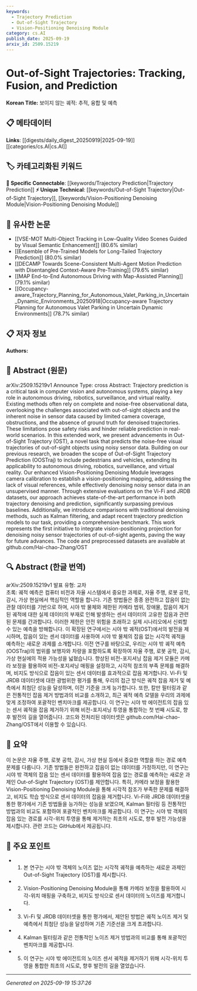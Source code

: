 ```yaml
---
keywords:
  - Trajectory Prediction
  - Out-of-Sight Trajectory
  - Vision-Positioning Denoising Module
category: cs.AI
publish_date: 2025-09-19
arxiv_id: 2509.15219
---
```


<!-- KEYWORD_LINKING_METADATA:
{
  "processed_timestamp": "2025-09-22 21:30:08.227928",
  "vocabulary_version": "1.0",
  "selected_keywords": [
    "Trajectory Prediction",
    "Out-of-Sight Trajectory",
    "Vision-Positioning Denoising Module"
  ],
  "rejected_keywords": [
    "Computer Vision"
  ],
  "similarity_scores": {
    "Trajectory Prediction": 0.82,
    "Out-of-Sight Trajectory": 0.78,
    "Vision-Positioning Denoising Module": 0.75
  },
  "extraction_method": "AI_prompt_based",
  "budget_applied": true
}
-->


# Out-of-Sight Trajectories: Tracking, Fusion, and Prediction

**Korean Title:** 보이지 않는 궤적: 추적, 융합 및 예측

## 📋 메타데이터

**Links**: [[digests/daily_digest_20250919|2025-09-19]]   [[categories/cs.AI|cs.AI]]

## 🏷️ 카테고리화된 키워드
**🔗 Specific Connectable**: [[keywords/Trajectory Prediction|Trajectory Prediction]]
**⚡ Unique Technical**: [[keywords/Out-of-Sight Trajectory|Out-of-Sight Trajectory]], [[keywords/Vision-Positioning Denoising Module|Vision-Positioning Denoising Module]]

## 🔗 유사한 논문
- [[VSE-MOT Multi-Object Tracking in Low-Quality Video Scenes Guided by Visual Semantic Enhancement]] (80.6% similar)
- [[Ensemble of Pre-Trained Models for Long-Tailed Trajectory Prediction]] (80.0% similar)
- [[DECAMP Towards Scene-Consistent Multi-Agent Motion Prediction with Disentangled Context-Aware Pre-Training]] (79.6% similar)
- [[MAP End-to-End Autonomous Driving with Map-Assisted Planning]] (79.1% similar)
- [[Occupancy-aware_Trajectory_Planning_for_Autonomous_Valet_Parking_in_Uncertain_Dynamic_Environments_20250918|Occupancy-aware Trajectory Planning for Autonomous Valet Parking in Uncertain Dynamic Environments]] (78.7% similar)

## 📋 저자 정보

**Authors:** 

## 📄 Abstract (원문)

arXiv:2509.15219v1 Announce Type: cross 
Abstract: Trajectory prediction is a critical task in computer vision and autonomous systems, playing a key role in autonomous driving, robotics, surveillance, and virtual reality. Existing methods often rely on complete and noise-free observational data, overlooking the challenges associated with out-of-sight objects and the inherent noise in sensor data caused by limited camera coverage, obstructions, and the absence of ground truth for denoised trajectories. These limitations pose safety risks and hinder reliable prediction in real-world scenarios. In this extended work, we present advancements in Out-of-Sight Trajectory (OST), a novel task that predicts the noise-free visual trajectories of out-of-sight objects using noisy sensor data. Building on our previous research, we broaden the scope of Out-of-Sight Trajectory Prediction (OOSTraj) to include pedestrians and vehicles, extending its applicability to autonomous driving, robotics, surveillance, and virtual reality. Our enhanced Vision-Positioning Denoising Module leverages camera calibration to establish a vision-positioning mapping, addressing the lack of visual references, while effectively denoising noisy sensor data in an unsupervised manner. Through extensive evaluations on the Vi-Fi and JRDB datasets, our approach achieves state-of-the-art performance in both trajectory denoising and prediction, significantly surpassing previous baselines. Additionally, we introduce comparisons with traditional denoising methods, such as Kalman filtering, and adapt recent trajectory prediction models to our task, providing a comprehensive benchmark. This work represents the first initiative to integrate vision-positioning projection for denoising noisy sensor trajectories of out-of-sight agents, paving the way for future advances. The code and preprocessed datasets are available at github.com/Hai-chao-Zhang/OST

## 🔍 Abstract (한글 번역)

arXiv:2509.15219v1 발표 유형: 교차  
초록: 궤적 예측은 컴퓨터 비전과 자율 시스템에서 중요한 과제로, 자율 주행, 로봇 공학, 감시, 가상 현실에서 핵심적인 역할을 합니다. 기존 방법들은 종종 완전하고 잡음이 없는 관찰 데이터를 기반으로 하며, 시야 밖 물체와 제한된 카메라 범위, 장애물, 잡음이 제거된 궤적에 대한 실제 데이터의 부재로 인해 발생하는 센서 데이터의 고유한 잡음과 관련된 문제를 간과합니다. 이러한 제한은 안전 위험을 초래하고 실제 시나리오에서 신뢰할 수 있는 예측을 방해합니다. 이 확장된 연구에서는 시야 밖 궤적(OST)에서의 발전을 제시하며, 잡음이 있는 센서 데이터를 사용하여 시야 밖 물체의 잡음 없는 시각적 궤적을 예측하는 새로운 과제를 소개합니다. 이전 연구를 바탕으로, 우리는 시야 밖 궤적 예측(OOSTraj)의 범위를 보행자와 차량을 포함하도록 확장하여 자율 주행, 로봇 공학, 감시, 가상 현실에의 적용 가능성을 넓혔습니다. 향상된 비전-포지셔닝 잡음 제거 모듈은 카메라 보정을 활용하여 비전-포지셔닝 매핑을 설정하고, 시각적 참조의 부족 문제를 해결하며, 비지도 방식으로 잡음이 있는 센서 데이터를 효과적으로 잡음 제거합니다. Vi-Fi 및 JRDB 데이터셋에 대한 광범위한 평가를 통해, 우리의 접근 방식은 궤적 잡음 제거 및 예측에서 최첨단 성능을 달성하며, 이전 기준을 크게 능가합니다. 또한, 칼만 필터링과 같은 전통적인 잡음 제거 방법과의 비교를 소개하고, 최근 궤적 예측 모델을 우리의 과제에 맞게 조정하여 포괄적인 벤치마크를 제공합니다. 이 연구는 시야 밖 에이전트의 잡음 있는 센서 궤적을 잡음 제거하기 위해 비전-포지셔닝 투영을 통합하는 첫 번째 시도로, 향후 발전의 길을 열어줍니다. 코드와 전처리된 데이터셋은 github.com/Hai-chao-Zhang/OST에서 이용할 수 있습니다.

## 📝 요약

이 논문은 자율 주행, 로봇 공학, 감시, 가상 현실 등에서 중요한 역할을 하는 경로 예측 문제를 다룹니다. 기존 방법들은 완전하고 잡음이 없는 데이터를 가정하지만, 이 연구는 시야 밖 객체의 잡음 있는 센서 데이터를 활용하여 잡음 없는 경로를 예측하는 새로운 과제인 Out-of-Sight Trajectory (OST)를 제안합니다. 특히, 카메라 보정을 활용한 Vision-Positioning Denoising Module을 통해 시각적 참조가 부족한 문제를 해결하고, 비지도 학습 방식으로 센서 데이터의 잡음을 제거합니다. Vi-Fi와 JRDB 데이터셋을 통한 평가에서 기존 방법들을 능가하는 성능을 보였으며, Kalman 필터링 등 전통적인 방법과의 비교도 포함하여 포괄적인 벤치마크를 제공합니다. 이 연구는 시야 밖 객체의 잡음 있는 경로를 시각-위치 투영을 통해 제거하는 최초의 시도로, 향후 발전 가능성을 제시합니다. 관련 코드는 GitHub에서 제공됩니다.

## 🎯 주요 포인트

- 1. 본 연구는 시야 밖 객체의 노이즈 없는 시각적 궤적을 예측하는 새로운 과제인 Out-of-Sight Trajectory (OST)를 제시합니다.

- 2. Vision-Positioning Denoising Module을 통해 카메라 보정을 활용하여 시각-위치 매핑을 구축하고, 비지도 방식으로 센서 데이터의 노이즈를 제거합니다.

- 3. Vi-Fi 및 JRDB 데이터셋을 통한 평가에서, 제안된 방법은 궤적 노이즈 제거 및 예측에서 최첨단 성능을 달성하며 기존 기준선을 크게 초과합니다.

- 4. Kalman 필터링과 같은 전통적인 노이즈 제거 방법과의 비교를 통해 포괄적인 벤치마크를 제공합니다.

- 5. 이 연구는 시야 밖 에이전트의 노이즈 센서 궤적을 제거하기 위해 시각-위치 투영을 통합한 최초의 시도로, 향후 발전의 길을 열었습니다.

---

*Generated on 2025-09-19 15:37:26*